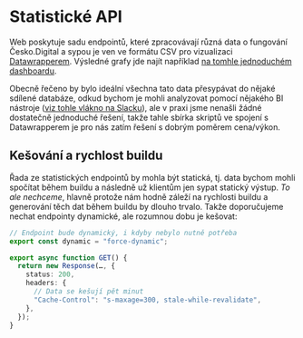 # Statistické API

Web poskytuje sadu endpointů, které zpracovávají různá data o fungování Česko.Digital a sypou je ven ve formátu CSV pro vizualizaci [Datawrapperem](https://www.datawrapper.de). Výsledné grafy jde najít například [na tomhle jednoduchém dashboardu](https://app.cesko.digital/stats).

Obecně řečeno by bylo ideální všechna tato data přesypávat do nějaké sdílené databáze, odkud bychom je mohli analyzovat pomocí nějakého BI nástroje ([viz tohle vlákno na Slacku](https://cesko-digital.slack.com/archives/CS7RPPVUL/p1674120322136839)), ale v praxi jsme nenašli žádné dostatečně jednoduché řešení, takže tahle sbírka skriptů ve spojení s Datawrapperem je pro nás zatím řešení s dobrým poměrem cena/výkon.

## Kešování a rychlost buildu

Řada ze statistických endpointů by mohla být statická, tj. data bychom mohli spočítat během buildu a následně už klientům jen sypat statický výstup. *To ale nechceme*, hlavně protože nám hodně záleží na rychlosti buildu a generování těch dat během buildu by dlouho trvalo. Takže doporučujeme nechat endpointy dynamické, ale rozumnou dobu je kešovat:

```typescript
// Endpoint bude dynamický, i kdyby nebylo nutně potřeba
export const dynamic = "force-dynamic";

export async function GET() {
  return new Response(…, {
    status: 200,
    headers: {
      // Data se kešují pět minut
      "Cache-Control": "s-maxage=300, stale-while-revalidate",
    },
  });
}
```